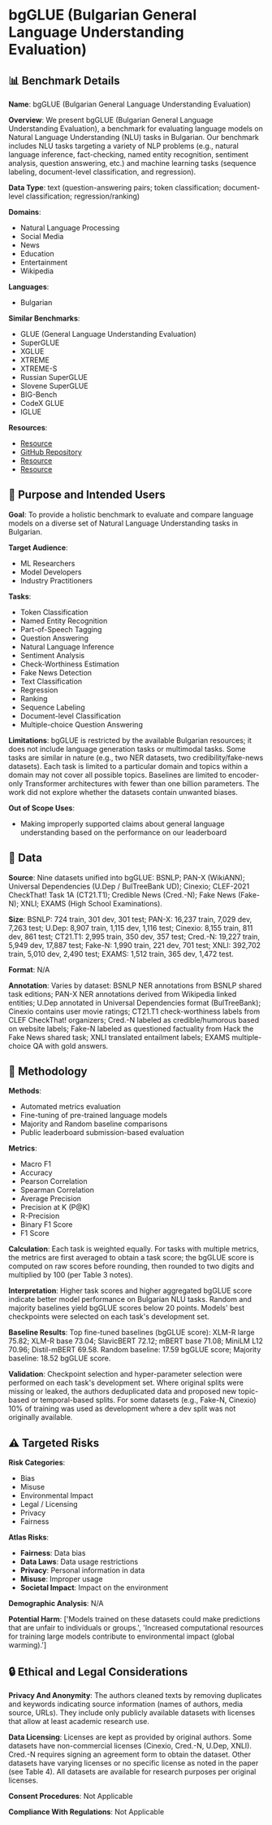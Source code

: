 # bgGLUE (Bulgarian General Language Understanding Evaluation)

## 📊 Benchmark Details

**Name**: bgGLUE (Bulgarian General Language Understanding Evaluation)

**Overview**: We present bgGLUE (Bulgarian General Language Understanding Evaluation), a benchmark for evaluating language models on Natural Language Understanding (NLU) tasks in Bulgarian. Our benchmark includes NLU tasks targeting a variety of NLP problems (e.g., natural language inference, fact-checking, named entity recognition, sentiment analysis, question answering, etc.) and machine learning tasks (sequence labeling, document-level classification, and regression).

**Data Type**: text (question-answering pairs; token classification; document-level classification; regression/ranking)

**Domains**:
- Natural Language Processing
- Social Media
- News
- Education
- Entertainment
- Wikipedia

**Languages**:
- Bulgarian

**Similar Benchmarks**:
- GLUE (General Language Understanding Evaluation)
- SuperGLUE
- XGLUE
- XTREME
- XTREME-S
- Russian SuperGLUE
- Slovene SuperGLUE
- BIG-Bench
- CodeX GLUE
- IGLUE

**Resources**:
- [Resource](https://bgglue.github.io)
- [GitHub Repository](https://github.com/bgGLUE/bgglue)
- [Resource](https://huggingface.co/bgglue)
- [Resource](https://arxiv.org/abs/2306.02349)

## 🎯 Purpose and Intended Users

**Goal**: To provide a holistic benchmark to evaluate and compare language models on a diverse set of Natural Language Understanding tasks in Bulgarian.

**Target Audience**:
- ML Researchers
- Model Developers
- Industry Practitioners

**Tasks**:
- Token Classification
- Named Entity Recognition
- Part-of-Speech Tagging
- Question Answering
- Natural Language Inference
- Sentiment Analysis
- Check-Worthiness Estimation
- Fake News Detection
- Text Classification
- Regression
- Ranking
- Sequence Labeling
- Document-level Classification
- Multiple-choice Question Answering

**Limitations**: bgGLUE is restricted by the available Bulgarian resources; it does not include language generation tasks or multimodal tasks. Some tasks are similar in nature (e.g., two NER datasets, two credibility/fake-news datasets). Each task is limited to a particular domain and topics within a domain may not cover all possible topics. Baselines are limited to encoder-only Transformer architectures with fewer than one billion parameters. The work did not explore whether the datasets contain unwanted biases.

**Out of Scope Uses**:
- Making improperly supported claims about general language understanding based on the performance on our leaderboard

## 💾 Data

**Source**: Nine datasets unified into bgGLUE: BSNLP; PAN-X (WikiANN); Universal Dependencies (U.Dep / BulTreeBank UD); Cinexio; CLEF-2021 CheckThat! Task 1A (CT21.T1); Credible News (Cred.-N); Fake News (Fake-N); XNLI; EXAMS (High School Examinations).

**Size**: BSNLP: 724 train, 301 dev, 301 test; PAN-X: 16,237 train, 7,029 dev, 7,263 test; U.Dep: 8,907 train, 1,115 dev, 1,116 test; Cinexio: 8,155 train, 811 dev, 861 test; CT21.T1: 2,995 train, 350 dev, 357 test; Cred.-N: 19,227 train, 5,949 dev, 17,887 test; Fake-N: 1,990 train, 221 dev, 701 test; XNLI: 392,702 train, 5,010 dev, 2,490 test; EXAMS: 1,512 train, 365 dev, 1,472 test.

**Format**: N/A

**Annotation**: Varies by dataset: BSNLP NER annotations from BSNLP shared task editions; PAN-X NER annotations derived from Wikipedia linked entities; U.Dep annotated in Universal Dependencies format (BulTreeBank); Cinexio contains user movie ratings; CT21.T1 check-worthiness labels from CLEF CheckThat! organizers; Cred.-N labeled as credible/humorous based on website labels; Fake-N labeled as questioned factuality from Hack the Fake News shared task; XNLI translated entailment labels; EXAMS multiple-choice QA with gold answers.

## 🔬 Methodology

**Methods**:
- Automated metrics evaluation
- Fine-tuning of pre-trained language models
- Majority and Random baseline comparisons
- Public leaderboard submission-based evaluation

**Metrics**:
- Macro F1
- Accuracy
- Pearson Correlation
- Spearman Correlation
- Average Precision
- Precision at K (P@K)
- R-Precision
- Binary F1 Score
- F1 Score

**Calculation**: Each task is weighted equally. For tasks with multiple metrics, the metrics are first averaged to obtain a task score; the bgGLUE score is computed on raw scores before rounding, then rounded to two digits and multiplied by 100 (per Table 3 notes).

**Interpretation**: Higher task scores and higher aggregated bgGLUE score indicate better model performance on Bulgarian NLU tasks. Random and majority baselines yield bgGLUE scores below 20 points. Models' best checkpoints were selected on each task's development set.

**Baseline Results**: Top fine-tuned baselines (bgGLUE score): XLM-R large 75.82; XLM-R base 73.04; SlavicBERT 72.12; mBERT base 71.08; MiniLM L12 70.96; Distil-mBERT 69.58. Random baseline: 17.59 bgGLUE score; Majority baseline: 18.52 bgGLUE score.

**Validation**: Checkpoint selection and hyper-parameter selection were performed on each task's development set. Where original splits were missing or leaked, the authors deduplicated data and proposed new topic-based or temporal-based splits. For some datasets (e.g., Fake-N, Cinexio) 10% of training was used as development where a dev split was not originally available.

## ⚠️ Targeted Risks

**Risk Categories**:
- Bias
- Misuse
- Environmental Impact
- Legal / Licensing
- Privacy
- Fairness

**Atlas Risks**:
- **Fairness**: Data bias
- **Data Laws**: Data usage restrictions
- **Privacy**: Personal information in data
- **Misuse**: Improper usage
- **Societal Impact**: Impact on the environment

**Demographic Analysis**: N/A

**Potential Harm**: ['Models trained on these datasets could make predictions that are unfair to individuals or groups.', 'Increased computational resources for training large models contribute to environmental impact (global warming).']

## 🔒 Ethical and Legal Considerations

**Privacy And Anonymity**: The authors cleaned texts by removing duplicates and keywords indicating source information (names of authors, media source, URLs). They include only publicly available datasets with licenses that allow at least academic research use.

**Data Licensing**: Licenses are kept as provided by original authors. Some datasets have non-commercial licenses (Cinexio, Cred.-N, U.Dep, XNLI). Cred.-N requires signing an agreement form to obtain the dataset. Other datasets have varying licenses or no specific license as noted in the paper (see Table 4). All datasets are available for research purposes per original licenses.

**Consent Procedures**: Not Applicable

**Compliance With Regulations**: Not Applicable
